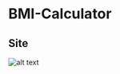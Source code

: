 # BMI-Calculator



## Site
![alt text](https://github.com/KazuOfficial/BMI-Calculator/blob/master/Site1.png)
